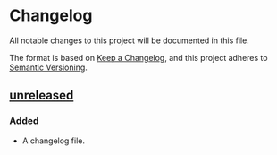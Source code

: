 # Changelog

All notable changes to this project will be documented in this file.

The format is based on [Keep a Changelog](https://keepachangelog.com/en/1.0.0/),
and this project adheres to [Semantic Versioning](https://semver.org/spec/v2.0.0.html).

## [unreleased]

### Added

- A changelog file.

[Unreleased]: https://github.com/comit-network/xmr-btc-swap/compare/v0.3...HEAD
